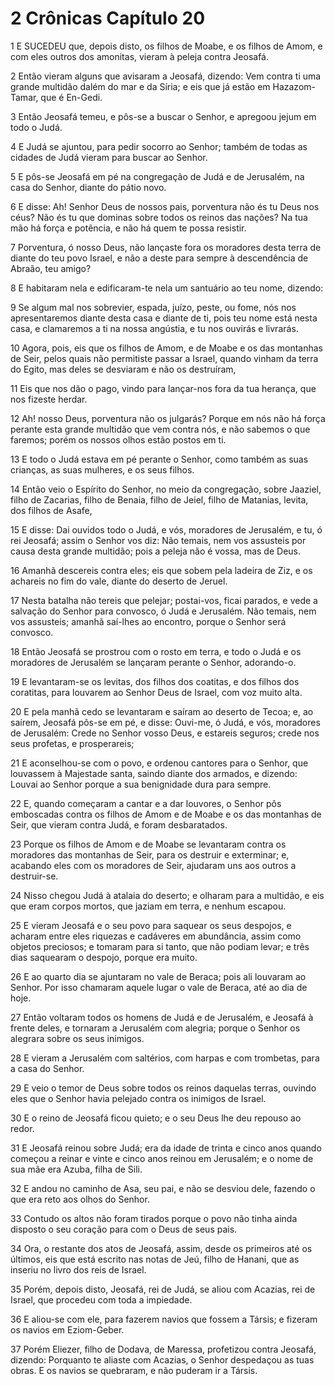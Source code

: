 # 2 Crônicas Capítulo 20

1	E SUCEDEU que, depois disto, os filhos de Moabe, e os filhos de Amom, e com eles outros dos amonitas, vieram à peleja contra Jeosafá.

2	Então vieram alguns que avisaram a Jeosafá, dizendo: Vem contra ti uma grande multidão dalém do mar e da Síria; e eis que já estão em Hazazom-Tamar, que é En-Gedi.

3	Então Jeosafá temeu, e pôs-se a buscar o Senhor, e apregoou jejum em todo o Judá.

4	E Judá se ajuntou, para pedir socorro ao Senhor; também de todas as cidades de Judá vieram para buscar ao Senhor.

5	E pôs-se Jeosafá em pé na congregação de Judá e de Jerusalém, na casa do Senhor, diante do pátio novo.

6	E disse: Ah! Senhor Deus de nossos pais, porventura não és tu Deus nos céus? Não és tu que dominas sobre todos os reinos das nações? Na tua mão há força e potência, e não há quem te possa resistir.

7	Porventura, ó nosso Deus, não lançaste fora os moradores desta terra de diante do teu povo Israel, e não a deste para sempre à descendência de Abraão, teu amigo?

8	E habitaram nela e edificaram-te nela um santuário ao teu nome, dizendo:

9	Se algum mal nos sobrevier, espada, juízo, peste, ou fome, nós nos apresentaremos diante desta casa e diante de ti, pois teu nome está nesta casa, e clamaremos a ti na nossa angústia, e tu nos ouvirás e livrarás.

10	Agora, pois, eis que os filhos de Amom, e de Moabe e os das montanhas de Seir, pelos quais não permitiste passar a Israel, quando vinham da terra do Egito, mas deles se desviaram e não os destruíram,

11	Eis que nos dão o pago, vindo para lançar-nos fora da tua herança, que nos fizeste herdar.

12	Ah! nosso Deus, porventura não os julgarás? Porque em nós não há força perante esta grande multidão que vem contra nós, e não sabemos o que faremos; porém os nossos olhos estão postos em ti.

13	E todo o Judá estava em pé perante o Senhor, como também as suas crianças, as suas mulheres, e os seus filhos.

14	Então veio o Espírito do Senhor, no meio da congregação, sobre Jaaziel, filho de Zacarias, filho de Benaia, filho de Jeiel, filho de Matanias, levita, dos filhos de Asafe,

15	E disse: Dai ouvidos todo o Judá, e vós, moradores de Jerusalém, e tu, ó rei Jeosafá; assim o Senhor vos diz: Não temais, nem vos assusteis por causa desta grande multidão; pois a peleja não é vossa, mas de Deus.

16	Amanhã descereis contra eles; eis que sobem pela ladeira de Ziz, e os achareis no fim do vale, diante do deserto de Jeruel.

17	Nesta batalha não tereis que pelejar; postai-vos, ficai parados, e vede a salvação do Senhor para convosco, ó Judá e Jerusalém. Não temais, nem vos assusteis; amanhã saí-lhes ao encontro, porque o Senhor será convosco.

18	Então Jeosafá se prostrou com o rosto em terra, e todo o Judá e os moradores de Jerusalém se lançaram perante o Senhor, adorando-o.

19	E levantaram-se os levitas, dos filhos dos coatitas, e dos filhos dos coratitas, para louvarem ao Senhor Deus de Israel, com voz muito alta.

20	E pela manhã cedo se levantaram e saíram ao deserto de Tecoa; e, ao saírem, Jeosafá pôs-se em pé, e disse: Ouvi-me, ó Judá, e vós, moradores de Jerusalém: Crede no Senhor vosso Deus, e estareis seguros; crede nos seus profetas, e prosperareis;

21	E aconselhou-se com o povo, e ordenou cantores para o Senhor, que louvassem à Majestade santa, saindo diante dos armados, e dizendo: Louvai ao Senhor porque a sua benignidade dura para sempre.

22	E, quando começaram a cantar e a dar louvores, o Senhor pôs emboscadas contra os filhos de Amom e de Moabe e os das montanhas de Seir, que vieram contra Judá, e foram desbaratados.

23	Porque os filhos de Amom e de Moabe se levantaram contra os moradores das montanhas de Seir, para os destruir e exterminar; e, acabando eles com os moradores de Seir, ajudaram uns aos outros a destruir-se.

24	Nisso chegou Judá à atalaia do deserto; e olharam para a multidão, e eis que eram corpos mortos, que jaziam em terra, e nenhum escapou.

25	E vieram Jeosafá e o seu povo para saquear os seus despojos, e acharam entre eles riquezas e cadáveres em abundância, assim como objetos preciosos; e tomaram para si tanto, que não podiam levar; e três dias saquearam o despojo, porque era muito.

26	E ao quarto dia se ajuntaram no vale de Beraca; pois ali louvaram ao Senhor. Por isso chamaram aquele lugar o vale de Beraca, até ao dia de hoje.

27	Então voltaram todos os homens de Judá e de Jerusalém, e Jeosafá à frente deles, e tornaram a Jerusalém com alegria; porque o Senhor os alegrara sobre os seus inimigos.

28	E vieram a Jerusalém com saltérios, com harpas e com trombetas, para a casa do Senhor.

29	E veio o temor de Deus sobre todos os reinos daquelas terras, ouvindo eles que o Senhor havia pelejado contra os inimigos de Israel.

30	E o reino de Jeosafá ficou quieto; e o seu Deus lhe deu repouso ao redor.

31	E Jeosafá reinou sobre Judá; era da idade de trinta e cinco anos quando começou a reinar e vinte e cinco anos reinou em Jerusalém; e o nome de sua mãe era Azuba, filha de Sili.

32	E andou no caminho de Asa, seu pai, e não se desviou dele, fazendo o que era reto aos olhos do Senhor.

33	Contudo os altos não foram tirados porque o povo não tinha ainda disposto o seu coração para com o Deus de seus pais.

34	Ora, o restante dos atos de Jeosafá, assim, desde os primeiros até os últimos, eis que está escrito nas notas de Jeú, filho de Hanani, que as inseriu no livro dos reis de Israel.

35	Porém, depois disto, Jeosafá, rei de Judá, se aliou com Acazias, rei de Israel, que procedeu com toda a impiedade.

36	E aliou-se com ele, para fazerem navios que fossem a Társis; e fizeram os navios em Eziom-Geber.

37	Porém Eliezer, filho de Dodava, de Maressa, profetizou contra Jeosafá, dizendo: Porquanto te aliaste com Acazias, o Senhor despedaçou as tuas obras. E os navios se quebraram, e não puderam ir a Társis.

